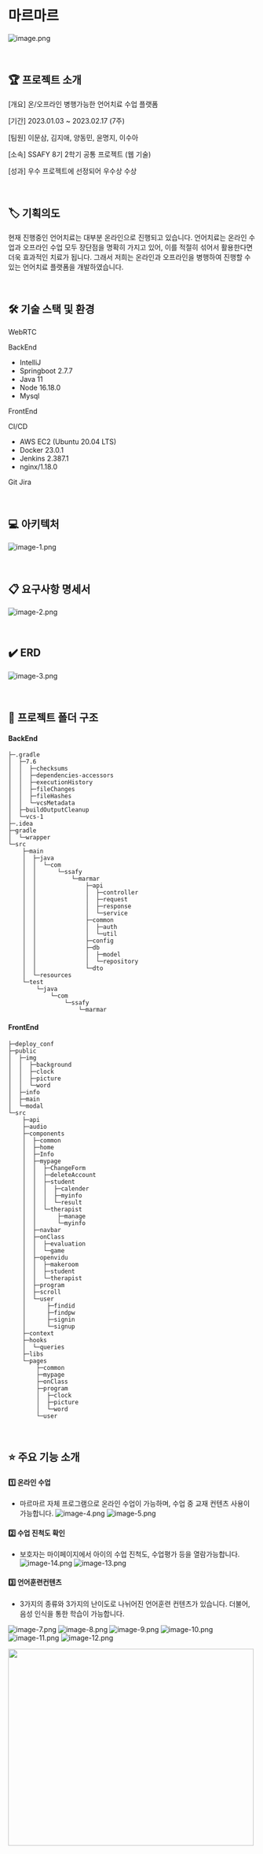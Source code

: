 <br />

# 마르마르

![image.png](../readmeImg/image.png)

<br />


## 🏆 프로젝트 소개
 

[개요] 온/오프라인 병행가능한 언어치료 수업 플랫폼   

[기간] 2023.01.03 ~ 2023.02.17 (7주)  

[팀원] 이문삼, 김지애, 양동민, 윤명지, 이수아    

[소속] SSAFY 8기 2학기 공통 프로젝트 (웹 기술)   

[성과] 우수 프로젝트에 선정되어 우수상 수상

<br />



## 🏷 기획의도
현재 진행중인 언어치료는 대부분 온라인으로 진행되고 있습니다. 언어치료는 온라인 수업과 오프라인 수업 모두 장단점을 명확히 가지고 있어, 이를 
적절히 섞어서 활용한다면 더욱 효과적인 치료가 됩니다. 그래서 저희는 온라인과 오프라인을 병행하여 진행할 수 있는 언어치료 플랫폼을 개발하였습니다.

<br />



## 🛠️ 기술 스택 및 환경

WebRTC

BackEnd
- IntelliJ
- Springboot 2.7.7
- Java 11
- Node 16.18.0
- Mysql

FrontEnd


CI/CD
- AWS EC2 (Ubuntu 20.04 LTS)
- Docker 23.0.1
- Jenkins 2.387.1
- nginx/1.18.0 

Git
Jira

<br />



## 💻 아키텍처
![image-1.png](../readmeImg/image-1.png)

<br />




## 📋 요구사항 명세서
![image-2.png](../readmeImg/image-2.png)

<br />




## ✔️ ERD
![image-3.png](../readmeImg/image-3.png)


<br />




## 📁 프로젝트 폴더 구조

#### BackEnd
```
├─.gradle
│  ├─7.6
│  │  ├─checksums
│  │  ├─dependencies-accessors
│  │  ├─executionHistory
│  │  ├─fileChanges
│  │  ├─fileHashes
│  │  └─vcsMetadata
│  ├─buildOutputCleanup
│  └─vcs-1
├─.idea
├─gradle
│  └─wrapper
└─src
    ├─main
    │  ├─java
    │  │  └─com
    │  │      └─ssafy
    │  │          └─marmar
    │  │              ├─api
    │  │              │  ├─controller
    │  │              │  ├─request
    │  │              │  ├─response
    │  │              │  └─service
    │  │              ├─common
    │  │              │  ├─auth
    │  │              │  └─util
    │  │              ├─config
    │  │              ├─db
    │  │              │  ├─model
    │  │              │  └─repository
    │  │              └─dto
    │  └─resources
    └─test
        └─java
            └─com
                └─ssafy
                    └─marmar

```

#### FrontEnd
```
├─deploy_conf
├─public
│  ├─img
│  │  ├─background
│  │  ├─clock
│  │  ├─picture
│  │  └─word
│  ├─info
│  ├─main
│  └─modal
└─src
    ├─api
    ├─audio
    ├─components
    │  ├─common
    │  ├─home
    │  ├─Info
    │  ├─mypage
    │  │  ├─ChangeForm
    │  │  ├─deleteAccount
    │  │  ├─student
    │  │  │  ├─calender
    │  │  │  ├─myinfo
    │  │  │  └─result
    │  │  └─therapist
    │  │      ├─manage
    │  │      └─myinfo
    │  ├─navbar
    │  ├─onClass
    │  │  ├─evaluation
    │  │  └─game
    │  ├─openvidu
    │  │  ├─makeroom
    │  │  ├─student
    │  │  └─therapist
    │  ├─program
    │  ├─scroll
    │  └─user
    │      ├─findid
    │      ├─findpw
    │      ├─signin
    │      └─signup
    ├─context
    ├─hooks
    │  └─queries
    ├─libs
    └─pages
        ├─common
        ├─mypage
        ├─onClass
        ├─program
        │  ├─clock
        │  ├─picture
        │  └─word
        └─user
```



<br />




## ⭐ 주요 기능 소개

#### 1️⃣ 온라인 수업      
- 마르마르 자체 프로그램으로 온라인 수업이 가능하며, 수업 중 교재 컨텐츠 사용이 가능합니다.
![image-4.png](../readmeImg/image-4.png)
![image-5.png](../readmeImg/image-5.png)

#### 2️⃣ 수업 진척도 확인    
- 보호자는 마이페이지에서 아이의 수업 진척도, 수업평가 등을 열람가능합니다.
![image-14.png](../readmeImg/image-14.png)
![image-13.png](../readmeImg/image-13.png)

#### 3️⃣ 언어훈련컨텐츠  
- 3가지의 종류와 3가지의 난이도로 나뉘어진 언어훈련 컨텐츠가 있습니다. 더불어, 음성 인식을 통한 학습이 가능합니다.

![image-7.png](../readmeImg/image-7.png)
![image-8.png](../readmeImg/image-8.png)
![image-9.png](../readmeImg/image-9.png)
![image-10.png](../readmeImg/image-10.png)
![image-11.png](../readmeImg/image-11.png)
![image-12.png](../readmeImg/image-12.png)

<img src="../readmeImg/image-12.png"  width="500" height="400"/>



<br />




    
 




